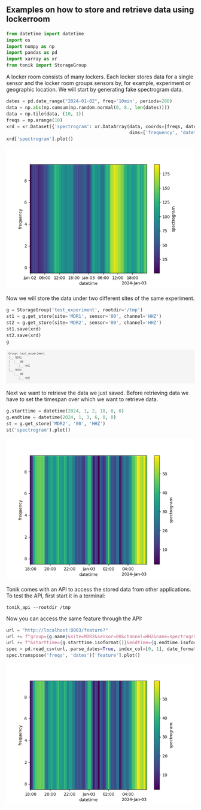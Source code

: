 ## Examples on how to store and retrieve data using lockerroom

```python
from datetime import datetime
import os
import numpy as np
import pandas as pd
import xarray as xr
from tonik import StorageGroup 
```

A locker room consists of many lockers. Each locker stores data for a single sensor and the locker room groups sensors by, for example, experiment or geographic location. We will start by generating fake spectrogram data.

```python
dates = pd.date_range("2024-01-02", freq='10min', periods=288)
data = np.abs(np.cumsum(np.random.normal(0, 8., len(dates))))
data = np.tile(data, (10, 1))
freqs = np.arange(10)
xrd = xr.Dataset({'spectrogram': xr.DataArray(data, coords=[freqs, dates],
                                              dims=['frequency', 'datetime'])})
xrd['spectrogram'].plot()
```

![1st spectrogram](img/spectrogram1.png)

Now we will store the data under two different sites of the same experiment.

```python
g = StorageGroup('test_experiment', rootdir='/tmp')
st1 = g.get_store(site='MDR1', sensor='00', channel='HHZ')
st2 = g.get_store(site='MDR2', sensor='00', channel='HHZ')
st1.save(xrd)
st2.save(xrd)
g
```

![lockerroom output](img/storagegroup_output.png)

Next we want to retrieve the data we just saved. Before retrieving data we have to set the timespan over which we want to retrieve data.

```python
g.starttime = datetime(2024, 1, 2, 18, 0, 0)
g.endtime = datetime(2024, 1, 3, 6, 0, 0)
st = g.get_store('MDR2', '00', 'HHZ')
st('spectrogram').plot()
```

![2nd spectrogram](img/spectrogram2.png)

Tonik comes with an API to access the stored data from other applications. To test the API, first start it in a terminal:
```
tonik_api --rootdir /tmp
```

Now you can access the same feature through the API:

```python
url = "http://localhost:8003/feature?"
url += f"group={g.name}&site=MDR2&sensor=00&channel=HHZ&name=spectrogram"
url += f"&starttime={g.starttime.isoformat()}&endtime={g.endtime.isoformat()}" 
spec = pd.read_csv(url, parse_dates=True, index_col=[0, 1], date_format='ISO8601').to_xarray()
spec.transpose('freqs', 'dates')['feature'].plot()
```

![2nd spectrogram](img/spectrogram2.png)